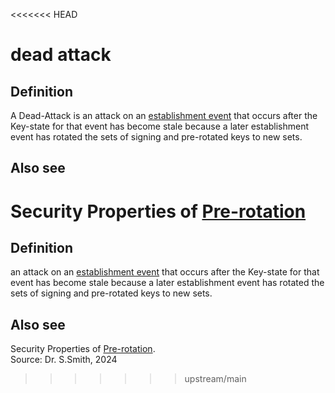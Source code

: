 <<<<<<< HEAD
# dead attack
## Definition
A Dead-Attack is an attack on an [establishment event](establishment-event) that occurs after the Key-state for that event has become stale because a later establishment event has rotated the sets of signing and pre-rotated keys to new sets. 

## Also see 
Security Properties of [Pre-rotation](Pre-rotation)
=======
## Definition
an attack on an [establishment event](establishment-event) that occurs after the Key-state for that event has become stale because a later establishment event has rotated the sets of signing and pre-rotated keys to new sets. 

## Also see 
Security Properties of [Pre-rotation](Pre-rotation).  
Source: Dr. S.Smith, 2024
>>>>>>> upstream/main
